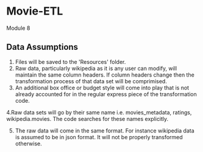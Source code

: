 # Movie-ETL
Module 8

## Data Assumptions
1. Files will be saved to the 'Resources' folder.
2. Raw data, particularly wikipedia as it is any user can modify, will maintain the same column headers. If column headers change then the transformation process of that data set will be comprimised.
3. An additional box office or budget style will come into play that is not already accounted for in the regular express piece of the transformation code.

4.Raw data sets will go by their same name i.e. movies_metadata, ratings, wikipedia.movies. The code searches for these names explicitly.

5. The raw data will come in the same format. For instance wikipedia data is assumed to be in json format. It will not be properly transformed otherwise.
